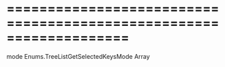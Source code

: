 ===================================================================
===================================================================

<!--shortDescription-->

<!--/shortDescription-->

<!--paramName1-->mode<!--/paramName1-->
<!--paramType1-->Enums.TreeListGetSelectedKeysMode<!--/paramType1-->
<!--paramDescription1-->

<!--/paramDescription1-->

<!--returnType-->Array<any><!--/returnType-->
<!--returnDescription-->

<!--/returnDescription-->

<!--fullDescription-->

<!--/fullDescription-->